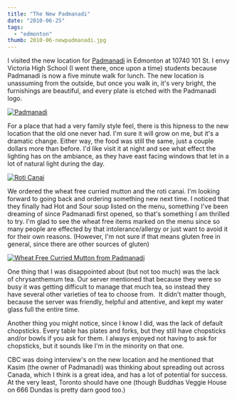 ```yaml
---
title: "The New Padmanadi"
date: "2010-06-25"
tags:
  - "edmonton"
thumb: 2010-06-newpadmanadi.jpg
---
```





I visited the new location for [Padmanadi](http://www.padmanadi.com/) in Edmonton at 10740 101 St. I envy Victoria High School (I went there, once upon a time) students because Padmanadi is now a five minute walk for lunch. The new location is unassuming from the outside, but once you walk in, it's very bright, the furnishings are beautiful, and every plate is etched with the Padmanadi logo.  


[![Padmanadi](images/4733007781_081e2731aa_m.jpg)](http://www.flickr.com/photos/prairiev/4733007781/ "Padmanadi by MeShellG, on Flickr")



For a place that had a very family style feel, there is this hipness to the new location that the old one never had. I'm sure it will grow on me, but it's a dramatic change. Either way, the food was still the same, just a couple dollars more than before. I'd like visit it at night and see what effect the lighting has on the ambiance, as they have east facing windows that let in a lot of natural light during the day.  


[![Roti Canai](images/4733650404_b5f09e3ba9_m.jpg)](http://www.flickr.com/photos/prairiev/4733650404/ "Roti Canai by MeShellG, on Flickr")


We ordered the wheat free curried mutton and the roti canai. I'm looking forward to going back and ordering something new next time. I noticed that they finally had Hot and Sour soup listed on the menu, something I've been dreaming of since Padmanadi first opened, so that's something I am thrilled to try. I'm glad to see the wheat free items marked on the menu since so many people are effected by that intolerance/allergy or just want to avoid it for their own reasons. (However, I'm not sure if that means gluten free in general, since there are other sources of gluten)  


[![Wheat Free Curried Mutton from Padmanadi](images/4733650342_8720f79653.jpg)](http://www.flickr.com/photos/prairiev/4733650342/ "Wheat Free Curried Mutton from Padmanadi by MeShellG, on Flickr")



One thing that I was disappointed about (but not too much) was the lack of chrysanthemum tea. Our server mentioned that because they were so busy it was getting difficult to manage that much tea, so instead they have several other varieties of tea to choose from.  It didn't matter though, because the server was friendly, helpful and attentive, and kept my water glass full the entire time.  

Another thing you might notice, since I know I did, was the lack of default chopsticks. Every table has plates and forks, but they still have chopsticks and/or bowls if you ask for them. I always enjoyed not having to ask for chopsticks, but it sounds like I'm in the minority on that one.  

CBC was doing interview's on the new location and he mentioned that Kasim (the owner of Padmanadi) was thinking about spreading out across Canada, which I think is a great idea, and has a lot of potential for success. At the very least, Toronto should have one (though Buddhas Veggie House on 666 Dundas is pretty darn good too.)
